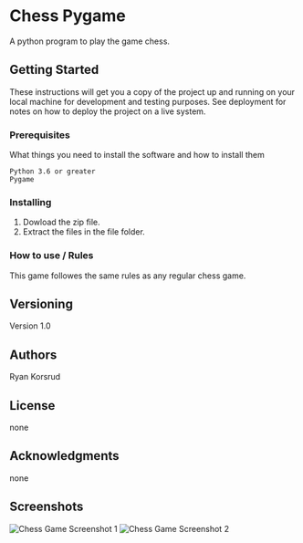 # Chess Pygame

A python program to play the game chess.

## Getting Started

These instructions will get you a copy of the project up and running on your local machine for development and testing purposes. See deployment for notes on how to deploy the project on a live system.

### Prerequisites

What things you need to install the software and how to install them

```
Python 3.6 or greater
Pygame
```

### Installing

1. Dowload the zip file.
2. Extract the files in the file folder.

### How to use / Rules

This game followes the same rules as any regular chess game.

## Versioning

Version 1.0

## Authors

Ryan Korsrud

## License

none

## Acknowledgments

none

## Screenshots
![Chess Game Screenshot 1](https://github.com/ryankorsrud/ChessPygame/assets/119464090/5921f1bd-e2af-4152-80d1-51868b2829fa)
![Chess Game Screenshot 2](https://github.com/ryankorsrud/ChessPygame/assets/119464090/d9d07d9f-6b98-4fe1-a123-401dbbd0a3a5)
